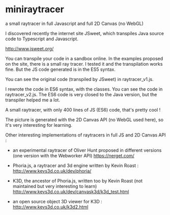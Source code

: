 # miniraytracer
a small raytracer in full Javascript and full 2D Canvas (no WebGL)

I discovered recently the internet site JSweet, which transpiles Java source code to Typescript and Javascript.

http://www.jsweet.org/

You can transpile your code in a sandbox online. In the examples proposed on the site, there is a small ray tracer. I tested it and the transpilation works fine. But the JS code generated is in the ES5 syntax.

You can see the original code (transpiled by JSweet) in raytracer_v1.js.

I rewrote the code in ES6 syntax, with the classes. You can see the code in raytracer_v2.js. The ES6 code is very closed to the Java version, but the transpiler helped me a lot.

A small raytracer, with only 400 lines of JS (ES6) code, that's pretty cool !

The picture is generated with the 2D Canvas API (no WebGL used here), so it's very interesting for learning.

Other interesting implementations of raytracers in full JS and 2D Canvas API :

- an experimental raytracer of Oliver Hunt proposed in different versions (one version with the Webworker API)
https://nerget.com/

- Phoria.js, a raytracer and 3d engine written by Kevin Roast :
http://www.kevs3d.co.uk/dev/phoria/

- K3D, the ancestor of Phoria.js, written too by Kevin Roast (not maintained but very interesting to learn)
http://www.kevs3d.co.uk/dev/canvask3d/k3d_test.html

- an open source object 3D viewer for K3D :
http://www.kevs3d.co.uk/k3d2.html
